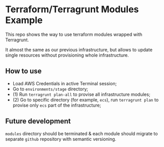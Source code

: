 # Terraform/Terragrunt Modules Example

This repo shows the way to use terraform modules wrapped with Terragrunt.

It almost the same as our previous infrastructure, but allows to update single resources without provisioning whole infrastructure.

## How to use

* Load AWS Credentials in active Terminal session;
* Go to `environments/stage` directory;
* (1) Run `terragrunt plan-all` to provise all infrastructure modules;
* (2) Go to specific directory (for example, `ecs`), run `terragrunt plan` to provise only `ecs` part of the infrastructure;

## Future development

`modules` directory should be terminated & each module should migrate to separate `github` repository with semantic versioning.
